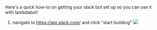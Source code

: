 Here's a quick how-to on getting your slack bot set up so you can use it with lambdabot!

1. navigate to https://api.slack.com/ and click "start building"
![](docs/images/lambdabot-1.jpg)
